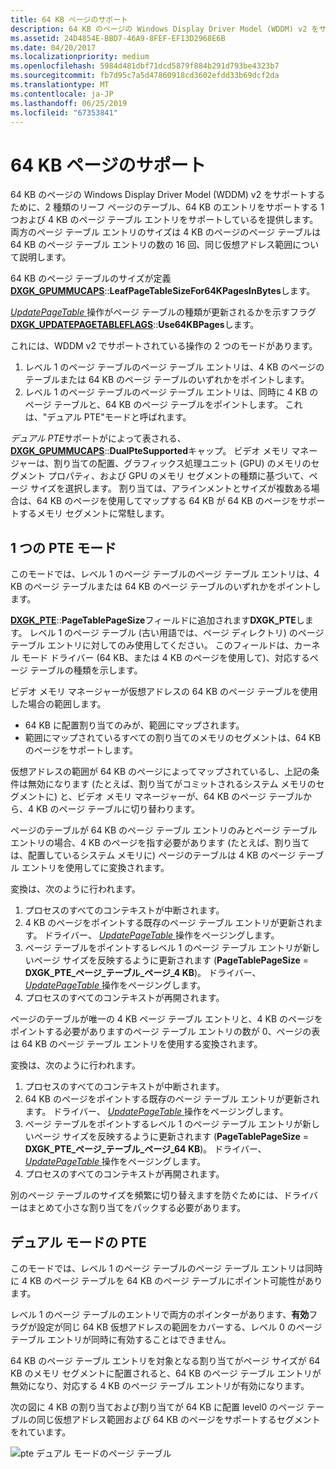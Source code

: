```yaml
---
title: 64 KB ページのサポート
description: 64 KB のページの Windows Display Driver Model (WDDM) v2 をサポートするために、2 種類のリーフ ページのテーブル、64 KB のエントリをサポートする 1 つおよび 4 KB のページ テーブル エントリをサポートしているを提供します。
ms.assetid: 24D4854E-BBD7-46A9-8FEF-EF13D2968E6B
ms.date: 04/20/2017
ms.localizationpriority: medium
ms.openlocfilehash: 5984d481dbf71dcd5879f884b291d793be4323b7
ms.sourcegitcommit: fb7d95c7a5d47860918cd3602efdd33b69dcf2da
ms.translationtype: MT
ms.contentlocale: ja-JP
ms.lasthandoff: 06/25/2019
ms.locfileid: "67353841"
---
```

# <a name="support-for-64kb-pages"></a>64 KB ページのサポート


64 KB のページの Windows Display Driver Model (WDDM) v2 をサポートするために、2 種類のリーフ ページのテーブル、64 KB のエントリをサポートする 1 つおよび 4 KB のページ テーブル エントリをサポートしているを提供します。 両方のページ テーブル エントリのサイズは 4 KB のページのページ テーブルは 64 KB のページ テーブル エントリの数の 16 回、同じ仮想アドレス範囲について説明します。

64 KB のページ テーブルのサイズが定義[ **DXGK\_GPUMMUCAPS**](https://docs.microsoft.com/windows-hardware/drivers/ddi/content/d3dkmddi/ns-d3dkmddi-_dxgk_gpummucaps)::**LeafPageTableSizeFor64KPagesInBytes**します。

[ *UpdatePageTable* ](https://docs.microsoft.com/windows-hardware/drivers/display/dxgkddiupdatepagetable)操作がページ テーブルの種類が更新されるかを示すフラグ[ **DXGK\_UPDATEPAGETABLEFLAGS**](https://docs.microsoft.com/windows-hardware/drivers/ddi/content/d3dkmddi/ns-d3dkmddi-_dxgk_updatepagetableflags)::**Use64KBPages**します。

これには、WDDM v2 でサポートされている操作の 2 つのモードがあります。

1.  レベル 1 のページ テーブルのページ テーブル エントリは、4 KB のページのテーブルまたは 64 KB のページ テーブルのいずれかをポイントします。
2.  レベル 1 のページ テーブルのページ テーブル エントリは、同時に 4 KB のページ テーブルと、64 KB のページ テーブルをポイントします。 これは、"デュアル PTE"モードと呼ばれます。

*デュアル PTE*サポートがによって表される、 [ **DXGK\_GPUMMUCAPS**](https://docs.microsoft.com/windows-hardware/drivers/ddi/content/d3dkmddi/ns-d3dkmddi-_dxgk_gpummucaps)::**DualPteSupported**キャップ。
ビデオ メモリ マネージャーは、割り当ての配置、グラフィックス処理ユニット (GPU) のメモリのセグメント プロパティ、および GPU のメモリ セグメントの種類に基づいて、ページ サイズを選択します。 割り当ては、アラインメントとサイズが複数ある場合は、64 KB のページを使用してマップする 64 KB が 64 KB のページをサポートするメモリ セグメントに常駐します。

## <a name="span-idsingleptemodespanspan-idsingleptemodespanspan-idsingleptemodespansingle-pte-mode"></a><span id="Single_PTE_mode"></span><span id="single_pte_mode"></span><span id="SINGLE_PTE_MODE"></span>1 つの PTE モード


このモードでは、レベル 1 のページ テーブルのページ テーブル エントリは、4 KB のページ テーブルまたは 64 KB のページ テーブルのいずれかをポイントします。

[**DXGK\_PTE**](https://docs.microsoft.com/windows-hardware/drivers/ddi/content/d3dukmdt/ns-d3dukmdt-_dxgk_pte)::**PageTablePageSize**フィールドに追加されます**DXGK\_PTE**します。 レベル 1 のページ テーブル (古い用語では、ページ ディレクトリ) のページ テーブル エントリに対してのみ使用してください。 このフィールドは、カーネル モード ドライバー (64 KB、または 4 KB のページを使用して)、対応するページ テーブルの種類を示します。

ビデオ メモリ マネージャーが仮想アドレスの 64 KB のページ テーブルを使用した場合の範囲します。

-   64 KB に配置割り当てのみが、範囲にマップされます。
-   範囲にマップされているすべての割り当てのメモリのセグメントは、64 KB のページをサポートします。

仮想アドレスの範囲が 64 KB のページによってマップされているし、上記の条件は無効になります (たとえば、割り当てがコミットされるシステム メモリのセグメントに) と、ビデオ メモリ マネージャーが、64 KB のページ テーブルから、4 KB のページ テーブルに切り替わります。

ページのテーブルが 64 KB のページ テーブル エントリのみとページ テーブル エントリの場合、4 KB のページを指す必要があります (たとえば、割り当ては、配置しているシステム メモリに) ページのテーブルは 4 KB のページ テーブル エントリを使用してに変換されます。

変換は、次のように行われます。

1.  プロセスのすべてのコンテキストが中断されます。
2.  4 KB のページをポイントする既存のページ テーブル エントリが更新されます。 ドライバー、 [ *UpdatePageTable* ](https://docs.microsoft.com/windows-hardware/drivers/display/dxgkddiupdatepagetable)操作をページングします。
3.  ページ テーブルをポイントするレベル 1 のページ テーブル エントリが新しいページ サイズを反映するように更新されます (**PageTablePageSize** = **DXGK\_PTE\_ページ\_テーブル\_ページ\_4 KB**)。 ドライバー、 [ *UpdatePageTable* ](https://docs.microsoft.com/windows-hardware/drivers/display/dxgkddiupdatepagetable)操作をページングします。
4.  プロセスのすべてのコンテキストが再開されます。

ページのテーブルが唯一の 4 KB ページ テーブル エントリと、4 KB のページをポイントする必要がありますのページ テーブル エントリの数が 0、ページの表は 64 KB のページ テーブル エントリを使用する変換されます。

変換は、次のように行われます。

1.  プロセスのすべてのコンテキストが中断されます。
2.  64 KB のページをポイントする既存のページ テーブル エントリが更新されます。 ドライバー、 [ *UpdatePageTable* ](https://docs.microsoft.com/windows-hardware/drivers/display/dxgkddiupdatepagetable)操作をページングします。
3.  ページ テーブルをポイントするレベル 1 のページ テーブル エントリが新しいページ サイズを反映するように更新されます (**PageTablePageSize** = **DXGK\_PTE\_ページ\_テーブル\_ページ\_64 KB**)。 ドライバー、 [ *UpdatePageTable* ](https://docs.microsoft.com/windows-hardware/drivers/display/dxgkddiupdatepagetable)操作をページングします。
4.  プロセスのすべてのコンテキストが再開されます。

別のページ テーブルのサイズを頻繁に切り替えますを防ぐためには、ドライバーはまとめて小さな割り当てをパックする必要があります。

## <a name="span-iddualptemodespanspan-iddualptemodespanspan-iddualptemodespandual-pte-mode"></a><span id="Dual_PTE_mode"></span><span id="dual_pte_mode"></span><span id="DUAL_PTE_MODE"></span>デュアル モードの PTE


このモードでは、レベル 1 のページ テーブルのページ テーブル エントリは同時に 4 KB のページ テーブルを 64 KB のページ テーブルにポイント可能性があります。

レベル 1 のページ テーブルのエントリで両方のポインターがあります、**有効**フラグが設定が同じ 64 KB 仮想アドレスの範囲をカバーする、レベル 0 のページ テーブル エントリが同時に有効することはできません。

64 KB のページ テーブル エントリを対象となる割り当てがページ サイズが 64 KB のメモリ セグメントに配置されると、64 KB のページ テーブル エントリが無効になり、対応する 4 KB のページ テーブル エントリが有効になります。

次の図に 4 KB の割り当ておよび割り当てが 64 KB に配置 level0 のページ テーブルの同じ仮想アドレス範囲および 64 KB のページをサポートするセグメントをれています。

![pte デュアル モードのページ テーブル](images/support-for-64kb-pages.1.png)

 

 





